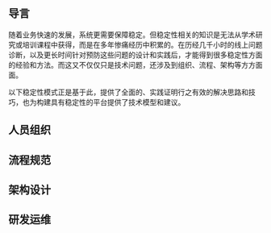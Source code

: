 ## 导言
随着业务快速的发展，系统更需要保障稳定。但稳定性相关的知识是无法从学术研究或培训课程中获得，而是在多年惨痛经历中积累的。在历经几千小时的线上问题诊断，以及更长时间针对预防这些问题的设计和实践后，才能得到很多稳定性方面的经验和方法。而这又不仅仅只是技术问题，还涉及到组织、流程、架构等方方面面。

以下稳定性模式正是基于此，提供了全面的、实践证明行之有效的解决思路和技巧，也为构建具有稳定性的平台提供了技术模型和建议。

## 人员组织


## 流程规范


## 架构设计


## 研发运维

